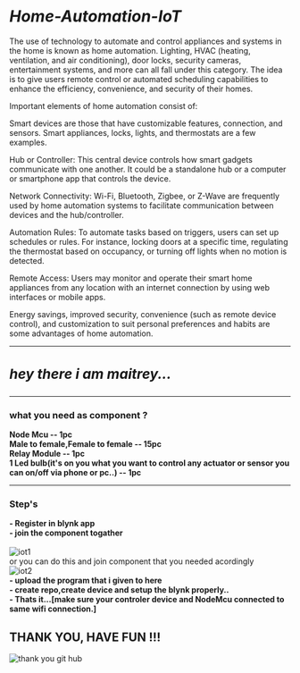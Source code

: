 # *Home-Automation-IoT*

The use of technology to automate and control appliances and systems in the home is known as home automation. Lighting, HVAC (heating, ventilation, and air conditioning), door locks, security cameras, entertainment systems, and more can all fall under this category. The idea is to give users remote control or automated scheduling capabilities to enhance the efficiency, convenience, and security of their homes.

Important elements of home automation consist of:


Smart devices are those that have customizable features, connection, and sensors. Smart appliances, locks, lights, and thermostats are a few examples.

Hub or Controller: This central device controls how smart gadgets communicate with one another. It could be a standalone hub or a computer or smartphone app that controls the device.

Network Connectivity: Wi-Fi, Bluetooth, Zigbee, or Z-Wave are frequently used by home automation systems to facilitate communication between devices and the hub/controller.

Automation Rules: To automate tasks based on triggers, users can set up schedules or rules. For instance, locking doors at a specific time, regulating the thermostat based on occupancy, or turning off lights when no motion is detected.

Remote Access: Users may monitor and operate their smart home appliances from any location with an internet connection by using web interfaces or mobile apps.

Energy savings, improved security, convenience (such as remote device control), and customization to suit personal preferences and habits are some advantages of home automation.
<hr>

## *<h3>hey there i am maitrey...</h3>*
<hr>

### what you need as component ?
<b> Node Mcu -- 1pc</b><br>
<b> Male to female,Female to female -- 15pc</b><br>
<b> Relay Module -- 1pc</b><br>
<b> 1 Led bulb(it's on you what you want to control any actuator or sensor you can on/off via phone or pc..) -- 1pc</b><br>
<hr>

### Step's
<b>- Register in blynk app</b><br>
<b>- join the component togather </b><br><br>
![iot1](https://github.com/MaitreyThakar/Home-Automation-IoT/assets/118554436/86caa952-a669-449c-ac8b-a5f118ec2a4f)
<br>
or you can do this and join component that you needed acordingly 
<br>
![iot2](https://github.com/MaitreyThakar/Home-Automation-IoT/assets/118554436/c956242d-dbd8-485f-aaf9-778230f071c2)
<br>
<b>- upload the program that i given to here</b><br>
<b>- create repo,create device and setup the blynk properly..</b><br>
<b>- Thats it...[make sure your controler device and NodeMcu connected to same wifi connection.]</b><br>
## THANK YOU, HAVE FUN !!!
![thank you git hub](https://github.com/MaitreyThakar/Home-Automation-IoT/assets/118554436/d1d99c2e-1c74-408a-8b4a-fa8ff6a819dc)
